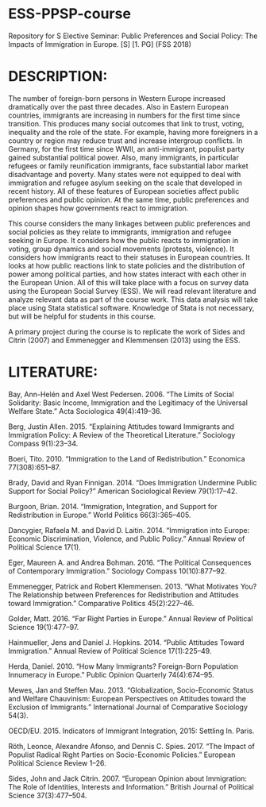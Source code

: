 # ESS-PPSP-course

Repository for S Elective Seminar: Public Preferences and Social Policy: The Impacts of Immigration in Europe. [S] [1. PG] (FSS 2018)

# DESCRIPTION:
The number of foreign-born persons in Western Europe increased dramatically over the past three decades. Also in Eastern European countries, immigrants are increasing in numbers for the first time since transition. This produces many social outcomes that link to trust, voting, inequality and the role of the state. For example, having more foreigners in a country or region may reduce trust and increase intergroup conflicts. In Germany, for the first time since WWII, an anti-immigrant, populist party gained substantial political power. Also, many immigrants, in particular refugees or family reunification immigrants, face substantial labor market disadvantage and poverty. Many states were not equipped to deal with immigration and refugee asylum seeking on the scale that developed in recent history. All of these features of European societies affect public preferences and public opinion. At the same time, public preferences and opinion shapes how governments react to immigration.

This course considers the many linkages between public preferences and social policies as they relate to immigrants, immigration and refugee seeking in Europe. It considers how the public reacts to immigration in voting, group dynamics and social movements (protests, violence). It considers how immigrants react to their statuses in European countries. It looks at how public reactions link to state policies and the distribution of power among political parties, and how states interact with each other in the European Union. All of this will take place with a focus on survey data using the European Social Survey (ESS). We will read relevant literature and analyze relevant data as part of the course work. This data analysis will take place using Stata statistical software. Knowledge of Stata is not necessary, but will be helpful for students in this course.

A primary project during the course is to replicate the work of Sides and Citrin (2007) and Emmenegger and Klemmensen (2013) using the ESS.

# LITERATURE:
Bay, Ann-Helén and Axel West Pedersen. 2006. “The Limits of Social Solidarity: Basic Income, Immigration and the Legitimacy of the Universal Welfare State.” Acta Sociologica 49(4):419–36.

Berg, Justin Allen. 2015. “Explaining Attitudes toward Immigrants and Immigration Policy: A Review of the Theoretical Literature.” Sociology Compass 9(1):23–34.

Boeri, Tito. 2010. “Immigration to the Land of Redistribution.” Economica 77(308):651–87.

Brady, David and Ryan Finnigan. 2014. “Does Immigration Undermine Public Support for Social Policy?” American Sociological Review 79(1):17–42.

Burgoon, Brian. 2014. “Immigration, Integration, and Support for Redistribution in Europe.” World Politics 66(3):365–405.

Dancygier, Rafaela M. and David D. Laitin. 2014. “Immigration into Europe: Economic Discrimination, Violence, and Public Policy.” Annual Review of Political Science 17(1).

Eger, Maureen A. and Andrea Bohman. 2016. “The Political Consequences of Contemporary Immigration.” Sociology Compass 10(10):877–92.

Emmenegger, Patrick and Robert Klemmensen. 2013. “What Motivates You? The Relationship between Preferences for Redistribution and Attitudes toward Immigration.” Comparative Politics 45(2):227–46.

Golder, Matt. 2016. “Far Right Parties in Europe.” Annual Review of Political Science 19(1):477–97.

Hainmueller, Jens and Daniel J. Hopkins. 2014. “Public Attitudes Toward Immigration.” Annual Review of Political Science 17(1):225–49.

Herda, Daniel. 2010. “How Many Immigrants? Foreign-Born Population Innumeracy in Europe.” Public Opinion Quarterly 74(4):674–95.

Mewes, Jan and Steffen Mau. 2013. “Globalization, Socio-Economic Status and Welfare Chauvinism: European Perspectives on Attitudes toward the Exclusion of Immigrants.” International Journal of Comparative Sociology 54(3).

OECD/EU. 2015. Indicators of Immigrant Integration, 2015: Settling In. Paris.

Röth, Leonce, Alexandre Afonso, and Dennis C. Spies. 2017. “The Impact of Populist Radical Right Parties on Socio-Economic Policies.” European Political Science Review 1–26.

Sides, John and Jack Citrin. 2007. “European Opinion about Immigration: The Role of Identities, Interests and Information.” British Journal of Political Science 37(3):477–504.
